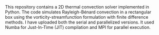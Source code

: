 This repository contains a 2D thermal convection solver implemented in Python. The code simulates Rayleigh-Bénard convection in a rectangular box using the vorticity-streamfunction formulation with finite difference methods. 
I have uploaded both the serial and parallelized versions. It used Numba for Just-In-Time (JIT) compilation and MPI for parallel execution.


